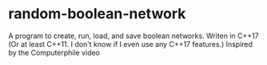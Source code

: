 # random-boolean-network
A program to create, run, load, and save boolean networks.
Writen in C++17 (Or at least C++11. I don't know if I even use any C++17 features.)
Inspired by the Computerphile video